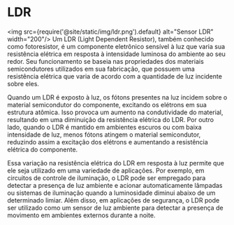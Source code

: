 # LDR
<img src={require('@site/static/img/ldr.png').default} alt="Sensor LDR"  width="200"/>
Um LDR (Light Dependent Resistor), também conhecido como fotoresistor, é um componente eletrônico sensível à luz que varia sua resistência elétrica em resposta à intensidade luminosa do ambiente ao seu redor. Seu funcionamento se baseia nas propriedades dos materiais semicondutores utilizados em sua fabricação, que possuem uma resistência elétrica que varia de acordo com a quantidade de luz incidente sobre eles.

Quando um LDR é exposto à luz, os fótons presentes na luz incidem sobre o material semicondutor do componente, excitando os elétrons em sua estrutura atômica. Isso provoca um aumento na condutividade do material, resultando em uma diminuição da resistência elétrica do LDR. Por outro lado, quando o LDR é mantido em ambientes escuros ou com baixa intensidade de luz, menos fótons atingem o material semicondutor, reduzindo assim a excitação dos elétrons e aumentando a resistência elétrica do componente.

Essa variação na resistência elétrica do LDR em resposta à luz permite que ele seja utilizado em uma variedade de aplicações. Por exemplo, em circuitos de controle de iluminação, o LDR pode ser empregado para detectar a presença de luz ambiente e acionar automaticamente lâmpadas ou sistemas de iluminação quando a luminosidade diminui abaixo de um determinado limiar. Além disso, em aplicações de segurança, o LDR pode ser utilizado como um sensor de luz ambiente para detectar a presença de movimento em ambientes externos durante a noite.
